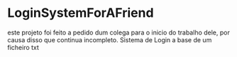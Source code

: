 # LoginSystemForAFriend

este projeto foi feito a pedido dum colega para o inicio do trabalho dele, por causa disso que continua incompleto.
Sistema de Login a base de um ficheiro txt
